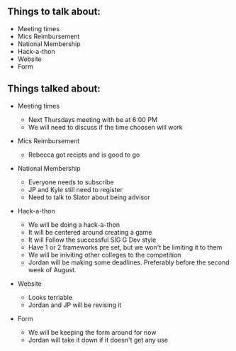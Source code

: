 Things to talk about:
---------------------

- Meeting times
- Mics Reimbursement
- National Membership
- Hack-a-thon
- Website
- Form

Things talked about:
--------------------

- Meeting times
    - Next Thursdays meeting with be at 6:00 PM
    - We will need to discuss if the time choosen will work
    
- Mics Reimbursement
    - Rebecca got recipts and is good to go
    
- National Membership
    - Everyone needs to subscribe
    - JP and Kyle still need to register
    - Need to talk to Slator about being advisor
    
- Hack-a-thon
    - We will be doing a hack-a-thon
    - It will be centered around creating a game
    - It will Follow the successful SIG G Dev style
    - Have 1 or 2 frameworks pre set, but we won't be limiting it to them
    - We will be iniviting other colleges to the competition
    - Jordan will be making some deadlines. Preferably before the second week of August.
    
- Website
    - Looks terriable
    - Jordan and JP will be revising it
    
- Form
    - We will be keeping the form around for now
    - Jordan will take it down if it doesn't get any use
